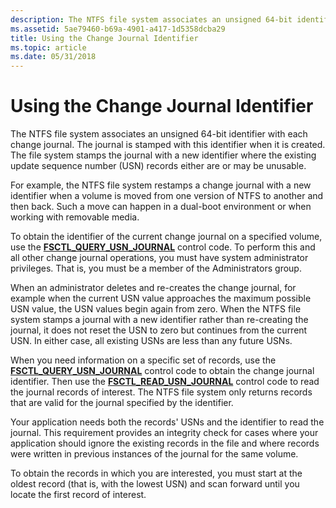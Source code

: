 ```yaml
---
description: The NTFS file system associates an unsigned 64-bit identifier with each change journal.
ms.assetid: 5ae79460-b69a-4901-a417-1d5358dcba29
title: Using the Change Journal Identifier
ms.topic: article
ms.date: 05/31/2018
---
```


# Using the Change Journal Identifier

The NTFS file system associates an unsigned 64-bit identifier with each change journal. The journal is stamped with this identifier when it is created. The file system stamps the journal with a new identifier where the existing update sequence number (USN) records either are or may be unusable.

For example, the NTFS file system restamps a change journal with a new identifier when a volume is moved from one version of NTFS to another and then back. Such a move can happen in a dual-boot environment or when working with removable media.

To obtain the identifier of the current change journal on a specified volume, use the [**FSCTL\_QUERY\_USN\_JOURNAL**](/windows/win32/api/winioctl/ni-winioctl-fsctl_query_usn_journal) control code. To perform this and all other change journal operations, you must have system administrator privileges. That is, you must be a member of the Administrators group.

When an administrator deletes and re-creates the change journal, for example when the current USN value approaches the maximum possible USN value, the USN values begin again from zero. When the NTFS file system stamps a journal with a new identifier rather than re-creating the journal, it does not reset the USN to zero but continues from the current USN. In either case, all existing USNs are less than any future USNs.

When you need information on a specific set of records, use the [**FSCTL\_QUERY\_USN\_JOURNAL**](/windows/win32/api/winioctl/ni-winioctl-fsctl_query_usn_journal) control code to obtain the change journal identifier. Then use the [**FSCTL\_READ\_USN\_JOURNAL**](/windows/win32/api/winioctl/ni-winioctl-fsctl_read_usn_journal) control code to read the journal records of interest. The NTFS file system only returns records that are valid for the journal specified by the identifier.

Your application needs both the records' USNs and the identifier to read the journal. This requirement provides an integrity check for cases where your application should ignore the existing records in the file and where records were written in previous instances of the journal for the same volume.

To obtain the records in which you are interested, you must start at the oldest record (that is, with the lowest USN) and scan forward until you locate the first record of interest.

 

 
